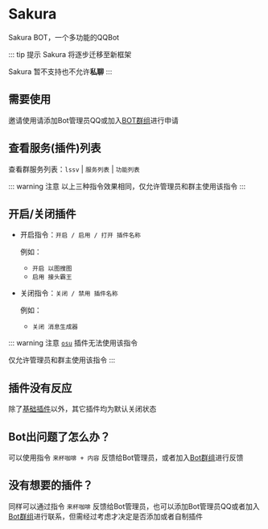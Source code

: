 # Sakura

Sakura BOT，一个多功能的QQBot

::: tip 提示
Sakura 将逐步迁移至新框架

Sakura 暂不支持也不允许**私聊**
:::

## 需要使用

邀请使用请添加Bot管理员QQ或加入[BOT群组](https://jq.qq.com/?_wv=1027&k=321QMhqK)进行申请

## 查看服务(插件)列表

查看群服务列表：`lssv` | `服务列表` | `功能列表`

::: warning 注意
以上三种指令效果相同，仅允许管理员和群主使用该指令
:::

## 开启/关闭插件

- 开启指令：`开启 / 启用 / 打开 插件名称`

  例如：
    - `开启 以图搜图`
    - `启用 接头霸王`

- 关闭指令：`关闭 / 禁用 插件名称`

  例如：
    - `关闭 消息生成器`

::: warning 注意
[`osu`](/plugins/rhythmgame/osu!.md) 插件无法使用该指令

仅允许管理员和群主使用该指令
:::

## 插件没有反应

除了[基础插件](/plugins/basic/index.md)以外，其它插件均为默认关闭状态

## Bot出问题了怎么办？

可以使用指令 `来杯咖啡 + 内容` 反馈给Bot管理员，或者加入[Bot群组](https://jq.qq.com/?_wv=1027&k=321QMhqK)进行反馈

## 没有想要的插件？

同样可以通过指令 `来杯咖啡` 反馈给Bot管理员，也可以添加Bot管理员QQ或者加入[Bot群组](https://jq.qq.com/?_wv=1027&k=321QMhqK)进行联系，但需经过考虑才决定是否添加或者自制插件